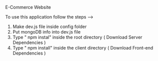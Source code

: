 E-Commerce Website         
            
To use this application follow the steps -->                                                                                                                                       
1. Make dev.js file inside config folder                                                             
2. Put mongoDB info into dev.js file                              
3. Type  " npm instal" inside the root directory  ( Download Server Dependencies ) 
4. Type " npm install" inside the client directory ( Download Front-end Dependencies ) 
                                                                                                          
                                                                                                                                                                                                                                                                                                                                                                                                                                             
                                                                                                                                                                                                                                                                                                                                     
                                                                                                                                                                                                                                                                                 
                                                                                 
                                                                                                                                                                                                                                                            
                                                  
                                                   
                                   
                                                                       
             
